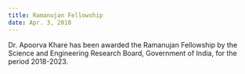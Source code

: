 ```yaml
---
title: Ramanujan Fellowship 
date: Apr. 3, 2018 
---
```


Dr. Apoorva Khare has been awarded the Ramanujan Fellowship by the Science and Engineering Research Board, Government of India, for the period 2018-2023.
